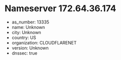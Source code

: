 # Nameserver 172.64.36.174

* as_number: 13335
* name: Unknown
* city: Unknown
* country: US
* organization: CLOUDFLARENET
* version: Unknown
* dnssec: true
